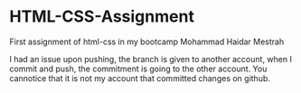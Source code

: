 # HTML-CSS-Assignment

First assignment of html-css in my bootcamp
Mohammad Haidar Mestrah

I had an issue upon pushing, the branch is given to another account, when I commit and push, the commitment is going to the other account. You cannotice that it is not my account that committed changes on github.
